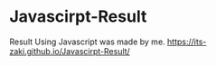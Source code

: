# Javascirpt-Result
Result Using Javascript was made by me.
https://its-zaki.github.io/Javascirpt-Result/
